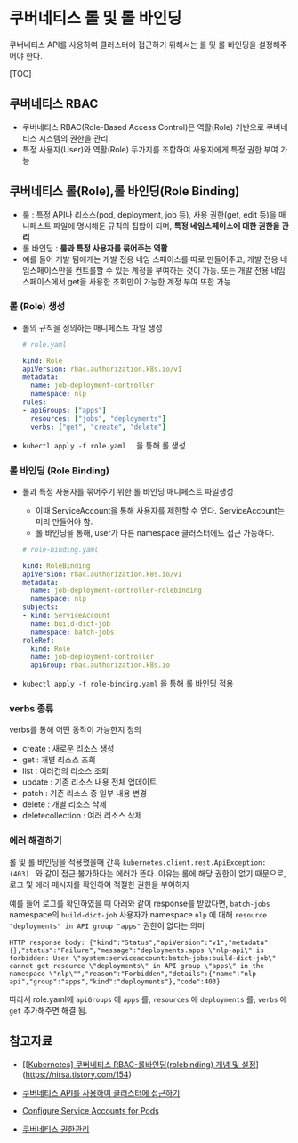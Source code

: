 # 쿠버네티스 롤 및 롤 바인딩

쿠버네티스 API를 사용하여 클러스터에 접근하기 위해서는 롤 및 롤 바인딩을 설정해주어야 한다.

[TOC]

## 쿠버네티스 RBAC

- 쿠버네티스 RBAC(Role-Based Access Control)은 역활(Role) 기반으로 쿠버네티스 시스템의 권한을 관리.
- 특정 사용자(User)와 역활(Role) 두가지를 조합하여 사용자에게 특정 권한 부여 가능



## 쿠버네티스 롤(Role),롤 바인딩(Role Binding)

- 룰 : 특정 API나 리소스(pod, deployment, job 등), 사용 권한(get, edit 등)을 매니페스트 파일에 명시해둔 규칙의 집합이 되며, **특정 네임스페이스에 대한 권한을 관리**
- 롤 바인딩 : **룰과 특정 사용자를 묶어주는 역활** 
- 예를 들어 개발 팀에게는 개발 전용 네임 스페이스를 따로 만들어주고, 개발 전용 네임스페이스만을 컨트롤할 수 있는 계정을 부여하는 것이 가능. 또는 개발 전용 네임스페이스에서 get을 사용한 조회만이 가능한 계정 부여 또한 가능



### 롤 (Role) 생성

- 롤의 규칙을 정의하는 매니페스트 파일 생성

  ```yaml
  # role.yaml
  
  kind: Role
  apiVersion: rbac.authorization.k8s.io/v1
  metadata:
    name: job-deployment-controller
    namespace: nlp
  rules:
  - apiGroups: ["apps"]
    resources: ["jobs", "deployments"]
    verbs: ["get", "create", "delete"]
  ```

- `kubectl apply -f role.yaml  `  을 통해 롤 생성



### 롤 바인딩 (Role Binding)

- 롤과 특정 사용자를 묶어주기 위한 롤 바인딩 매니페스트 파일생성

  - 이때 ServiceAccount을 통해 사용자를 제한할 수 있다. ServiceAccount는 미리 만들어야 함.
  - 롤 바인딩을 통해, user가 다른 namespace 클러스터에도 접근 가능하다.

  ```yaml
  # role-binding.yaml
  
  kind: RoleBinding
  apiVersion: rbac.authorization.k8s.io/v1
  metadata:
    name: job-deployment-controller-rolebinding
    namespace: nlp
  subjects:
  - kind: ServiceAccount
    name: build-dict-job
    namespace: batch-jobs
  roleRef:
    kind: Role
    name: job-deployment-controller
    apiGroup: rbac.authorization.k8s.io
  ```

- `kubectl apply -f role-binding.yaml` 을 통해 롤 바인딩 적용





### verbs 종류

verbs를 통해 어떤 동작이 가능한지 정의

- create : 새로운 리소스 생성
- get : 개별 리소스 조회
- list : 여러건의 리소스 조회
- update : 기존 리소스 내용 전체 업데이트
- patch : 기존 리소스 중 일부 내용 변경
- delete : 개별 리소스 삭제
- deletecollection : 여러 리소스 삭제



### 에러 해결하기

롤 및 롤 바인딩을 적용했을때 간혹 `kubernetes.client.rest.ApiException: (403) ` 와 같이 접근 불가하다는 에러가 뜬다. 이유는 롤에 해당 권한이 없기 때문으로, 로그 및 에러 메시지를 확인하여 적절한 권한을 부여하자

예를 들어 로그를 확인하였을 때 아래와 같이 response를 받았다면, `batch-jobs` namespace의 `build-dict-job` 사용자가 namespace `nlp` 에 대해 `resource "deployments" in API group "apps"` 권한이 없다는 의미

```shell
HTTP response body: {"kind":"Status","apiVersion":"v1","metadata":{},"status":"Failure","message":"deployments.apps \"nlp-api\" is forbidden: User \"system:serviceaccount:batch-jobs:build-dict-job\" cannot get resource \"deployments\" in API group \"apps\" in the namespace \"nlp\"","reason":"Forbidden","details":{"name":"nlp-api","group":"apps","kind":"deployments"},"code":403}
```

 따라서 role.yaml에  `apiGroups` 에 `apps` 를, `resources` 에 `deployments` 를, `verbs` 에 `get` 추가해주면 해결 됨.





## 참고자료

- [[[Kubernetes\] 쿠버네티스 RBAC-롤바인딩(rolebinding) 개념 및 설정](https://nirsa.tistory.com/154)](https://nirsa.tistory.com/154)
- [쿠버네티스 API를 사용하여 클러스터에 접근하기](https://kubernetes.io/ko/docs/tasks/administer-cluster/access-cluster-api/)
- [Configure Service Accounts for Pods](https://kubernetes.io/docs/tasks/configure-pod-container/configure-service-account/)

- [쿠버네티스 권한관리](https://arisu1000.tistory.com/27848)





